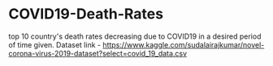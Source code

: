 # COVID19-Death-Rates
top 10 country's death rates decreasing due to COVID19 in a desired period of time given.
Dataset link - https://www.kaggle.com/sudalairajkumar/novel-corona-virus-2019-dataset?select=covid_19_data.csv
